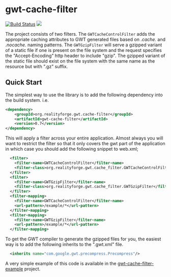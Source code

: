 # gwt-cache-filter

[![Build Status](https://secure.travis-ci.org/realityforge/gwt-cache-filter.png?branch=master)](http://travis-ci.org/realityforge/gwt-cache-filter)
[<img src="https://img.shields.io/maven-central/v/org.realityforge.gwt.cache-filter/gwt-cache-filter.svg?label=latest%20release"/>](http://search.maven.org/#search%7Cga%7C1%7Cg%3A%22org.realityforge.gwt.cache-filter%22%20a%3A%22gwt-cache-filter%22)

The project consists of two filters. The `GWTCacheControlFilter` adds the appropriate
caching attributes to GWT generated files based on *.cache.* and *.nocache.* naming
patterns. The `GWTGzipFilter` will serve a gzipped variant of a static file
if one is present on the file system and the request specifies the "Accept-Encoding"
http header to include "gzip". The gzipped variant of the static file should exist
on the file system with the same name as the resource but with ".gz" suffix.

## Quick Start

The simplest way to use the library is to add the following dependency
into the build system. i.e.

```xml
<dependency>
    <groupId>org.realityforge.gwt.cache-filter</groupId>
    <artifactId>gwt-cache-filter</artifactId>
    <version>0.7</version>
</dependency>
```

This will apply a filter across your entire application. Almost always you will want
to restrict the filter so that it only covers the gwt part of the application in which
case you should add the following snippet to web.xml;

```xml
  <filter>
    <filter-name>GWTCacheControlFilter</filter-name>
    <filter-class>org.realityforge.gwt.cache_filter.GWTCacheControlFilter</filter-class>
  </filter>
  <filter>
    <filter-name>GWTGzipFilter</filter-name>
    <filter-class>org.realityforge.gwt.cache_filter.GWTGzipFilter</filter-class>
  </filter>
  <filter-mapping>
    <filter-name>GWTCacheControlFilter</filter-name>
    <url-pattern>/example/*</url-pattern>
  </filter-mapping>
  <filter-mapping>
    <filter-name>GWTGzipFilter</filter-name>
    <url-pattern>/example/*</url-pattern>
  </filter-mapping>
```

To get the GWT compiler to generate the gzipped files for you, the easiest way is to add
the following inherits to the ".gwt.xml" file.

```xml
  <inherits name="com.google.gwt.precompress.Precompress"/>
```

A very simple example of this code is available in the
[gwt-cache-filter-example](https://github.com/realityforge/gwt-cache-filter-example)
project.
